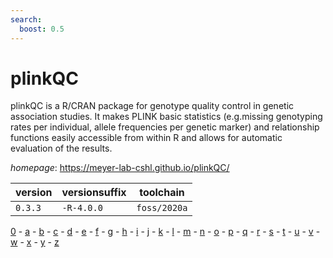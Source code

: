 ```yaml
---
search:
  boost: 0.5
---
```

# plinkQC

plinkQC is a R/CRAN package for genotype quality control in genetic association studies.  It makes PLINK basic statistics (e.g.missing genotyping rates per individual, allele frequencies per genetic  marker) and relationship functions easily accessible from within R and allows for automatic evaluation of the  results.

*homepage*: <https://meyer-lab-cshl.github.io/plinkQC/>

version | versionsuffix | toolchain
--------|---------------|----------
``0.3.3`` | ``-R-4.0.0`` | ``foss/2020a``

[0](../0/index.md) - [a](../a/index.md) - [b](../b/index.md) - [c](../c/index.md) - [d](../d/index.md) - [e](../e/index.md) - [f](../f/index.md) - [g](../g/index.md) - [h](../h/index.md) - [i](../i/index.md) - [j](../j/index.md) - [k](../k/index.md) - [l](../l/index.md) - [m](../m/index.md) - [n](../n/index.md) - [o](../o/index.md) - [p](../p/index.md) - [q](../q/index.md) - [r](../r/index.md) - [s](../s/index.md) - [t](../t/index.md) - [u](../u/index.md) - [v](../v/index.md) - [w](../w/index.md) - [x](../x/index.md) - [y](../y/index.md) - [z](../z/index.md)


